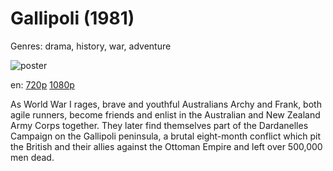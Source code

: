 # Gallipoli (1981)

Genres: drama, history, war, adventure

![poster](http://image.tmdb.org/t/p/w500/d5GbAaOdb4wSayHiTqcwatsJPWz.jpg)

en:
  [720p](magnet:?xt=urn:btih:fff3c23c6ed55bdb5b1cda22ffc8c4ac3d11e46b&dn=Gallipoli+%281981%29+720p+BrRip+x264+-+YIFY&tr=udp%3A%2F%2Ftracker.openbittorrent.com%3A80%2Fannounce&tr=udp%3A%2F%2Fglotorrents.pw%3A6969%2Fannounce&tr=udp%3A%2F%2Ftracker.openbittorrent.com%3A80%2Fannounce&tr=udp%3A%2F%2Ftracker.opentrackr.org%3A1337%2Fannounce&tr=udp%3A%2F%2Fzer0day.to%3A1337%2Fannounce&tr=udp%3A%2F%2Ftracker.coppersurfer.tk%3A6969%2Fannounce)
  [1080p](magnet:?xt=urn:btih:6ab9eecbfe486c09ce3e3c2366cc55ff7d3cebd2&dn=Gallipoli+%281981%29+1080p+BrRip+x264+-+YIFY&tr=udp%3A%2F%2Ftracker.openbittorrent.com%3A80%2Fannounce&tr=udp%3A%2F%2Fglotorrents.pw%3A6969%2Fannounce&tr=udp%3A%2F%2Ftracker.openbittorrent.com%3A80%2Fannounce&tr=udp%3A%2F%2Ftracker.opentrackr.org%3A1337%2Fannounce&tr=udp%3A%2F%2Fzer0day.to%3A1337%2Fannounce&tr=udp%3A%2F%2Ftracker.coppersurfer.tk%3A6969%2Fannounce)
  


As World War I rages, brave and youthful Australians Archy and Frank, both agile runners, become friends and enlist in the Australian and New Zealand Army Corps together. They later find themselves part of the Dardanelles Campaign on the Gallipoli peninsula, a brutal eight-month conflict which pit the British and their allies against the Ottoman Empire and left over 500,000 men dead.